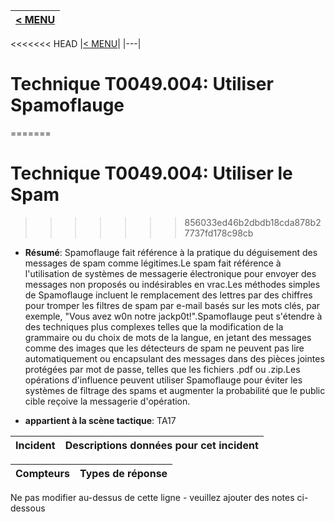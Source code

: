 |[< MENU](../README.md)|
|---|
<<<<<<< HEAD
|[< MENU](../../README.md)|
|---|
# Technique T0049.004: Utiliser Spamoflauge
=======
# Technique T0049.004: Utiliser le Spam
>>>>>>> 856033ed46b2dbdb18cda878b27737fd178c98cb

* **Résumé**: Spamoflauge fait référence à la pratique du déguisement des messages de spam comme légitimes.Le spam fait référence à l'utilisation de systèmes de messagerie électronique pour envoyer des messages non proposés ou indésirables en vrac.Les méthodes simples de Spamoflauge incluent le remplacement des lettres par des chiffres pour tromper les filtres de spam par e-mail basés sur les mots clés, par exemple, "Vous avez w0n notre jackp0t!".Spamoflauge peut s'étendre à des techniques plus complexes telles que la modification de la grammaire ou du choix de mots de la langue, en jetant des messages comme des images que les détecteurs de spam ne peuvent pas lire automatiquement ou encapsulant des messages dans des pièces jointes protégées par mot de passe, telles que les fichiers .pdf ou .zip.Les opérations d'influence peuvent utiliser Spamoflauge pour éviter les systèmes de filtrage des spams et augmenter la probabilité que le public cible reçoive la messagerie d'opération.

* **appartient à la scène tactique**: TA17


|Incident |Descriptions données pour cet incident |
|-------- |-------------------- |



|Compteurs |Types de réponse |
|-------- |-------------- |


Ne pas modifier au-dessus de cette ligne - veuillez ajouter des notes ci-dessous
